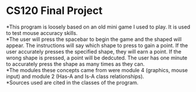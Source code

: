 # CS120 Final Project

*This program is loosely based on an old mini game I used to play.  It is used to test mouse accuracy skills.  
*The user will press the spacebar to begin the game and the shaped will appear.  The instructions will say which shape to press to gain a point.  If the user accurately presses the specified shape, they will earn a point.  If the wrong shape is pressed, a point will be dedcuted.  The user has one minute to accurately press the shape as many times as they can.  
*The modules these concepts came from were module 4 (graphics, mouse input) and module 2 (Has-A and Is-A class relationships).  
*Sources used are cited in the classes of the program.
